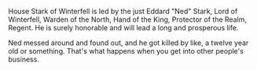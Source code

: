 House Stark of Winterfell is led by the just Eddard "Ned" Stark, Lord of
Winterfell, Warden of the North, Hand of the King, Protector of the Realm,
Regent.  He is surely honorable and will lead a long and prosperous life.
 
 Ned messed around and found out, and he got killed by like, a twelve year old or something. That's what happens when you get into other people's business.